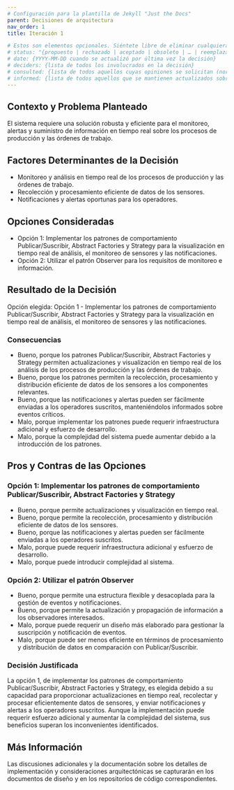```yaml
---
# Configuración para la plantilla de Jekyll "Just the Docs"
parent: Decisiones de arquitectura
nav_order: 1
title: Iteración 1

# Estos son elementos opcionales. Siéntete libre de eliminar cualquiera de ellos.
# status: "{propuesto | rechazado | aceptado | obsoleto | … | reemplazado por [ADR-0005](0005-ejemplo.md)}"
# date: {YYYY-MM-DD cuando se actualizó por última vez la decisión}
# deciders: {lista de todos los involucrados en la decisión}
# consulted: {lista de todos aquellos cuyas opiniones se solicitan (normalmente expertos en la materia); y con quienes hay una comunicación bidireccional}
# informed: {lista de todos aquellos que se mantienen actualizados sobre el progreso; y con quienes hay una comunicación unidireccional}
---
```

## Contexto y Problema Planteado

El sistema requiere una solución robusta y eficiente para el monitoreo, alertas y suministro de información en tiempo real sobre los procesos de producción y las órdenes de trabajo.

## Factores Determinantes de la Decisión

* Monitoreo y análisis en tiempo real de los procesos de producción y las órdenes de trabajo.
* Recolección y procesamiento eficiente de datos de los sensores.
* Notificaciones y alertas oportunas para los operadores.

## Opciones Consideradas

* Opción 1: Implementar los patrones de comportamiento Publicar/Suscribir, Abstract Factories y Strategy para la visualización en tiempo real de análisis, el monitoreo de sensores y las notificaciones.
* Opción 2: Utilizar el patrón Observer para los requisitos de monitoreo e información.

## Resultado de la Decisión

Opción elegida: Opción 1 - Implementar los patrones de comportamiento Publicar/Suscribir, Abstract Factories y Strategy para la visualización en tiempo real de análisis, el monitoreo de sensores y las notificaciones.

### Consecuencias

* Bueno, porque los patrones Publicar/Suscribir, Abstract Factories y Strategy permiten actualizaciones y visualización en tiempo real de los análisis de los procesos de producción y las órdenes de trabajo.
* Bueno, porque los patrones permiten la recolección, procesamiento y distribución eficiente de datos de los sensores a los componentes relevantes.
* Bueno, porque las notificaciones y alertas pueden ser fácilmente enviadas a los operadores suscritos, manteniéndolos informados sobre eventos críticos.
* Malo, porque implementar los patrones puede requerir infraestructura adicional y esfuerzo de desarrollo.
* Malo, porque la complejidad del sistema puede aumentar debido a la introducción de los patrones.

## Pros y Contras de las Opciones

### Opción 1: Implementar los patrones de comportamiento Publicar/Suscribir, Abstract Factories y Strategy

* Bueno, porque permite actualizaciones y visualización en tiempo real.
* Bueno, porque permite la recolección, procesamiento y distribución eficiente de datos de los sensores.
* Bueno, porque las notificaciones y alertas pueden ser fácilmente enviadas a los operadores suscritos.
* Malo, porque puede requerir infraestructura adicional y esfuerzo de desarrollo.
* Malo, porque puede introducir complejidad al sistema.

### Opción 2: Utilizar el patrón Observer

* Bueno, porque permite una estructura flexible y desacoplada para la gestión de eventos y notificaciones.
* Bueno, porque permite la actualización y propagación de información a los observadores interesados.
* Malo, porque puede requerir un diseño más elaborado para gestionar la suscripción y notificación de eventos.
* Malo, porque puede ser menos eficiente en términos de procesamiento y distribución de datos en comparación con Publicar/Suscribir.

### Decisión Justificada

La opción 1, de implementar los patrones de comportamiento Publicar/Suscribir, Abstract Factories y Strategy, es elegida debido a su capacidad para proporcionar actualizaciones en tiempo real, recolectar y procesar eficientemente datos de sensores, y enviar notificaciones y alertas a los operadores suscritos. Aunque la implementación puede requerir esfuerzo adicional y aumentar la complejidad del sistema, sus beneficios superan los inconvenientes identificados.

## Más Información

Las discusiones adicionales y la documentación sobre los detalles de implementación y consideraciones arquitectónicas se capturarán en los documentos de diseño y en los repositorios de código correspondientes.
